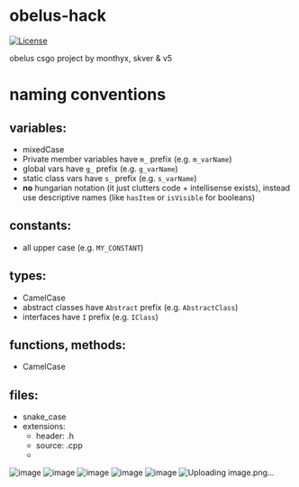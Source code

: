 # obelus-hack
[![License](http://img.shields.io/:license-mit-blue.svg?style=flat-square)](http://badges.mit-license.org)

obelus csgo project by monthyx, skver & v5

# naming conventions
## variables:
* mixedCase
* Private member variables have `m_` prefix (e.g. `m_varName`)
* global vars have `g_` prefix (e.g. `g_varName`)
* static class vars have `s_` prefix (e.g. `s_varName`)
* **no** hungarian notation (it just clutters code + intellisense exists), instead use descriptive names (like `hasItem` or `isVisible` for booleans)
## constants:
* all upper case (e.g. `MY_CONSTANT`)
## types:
* CamelCase
* abstract classes have `Abstract` prefix (e.g. `AbstractClass`)
* interfaces have `I` prefix (e.g. `IClass`)
## functions, methods:
* CamelCase
## files:
* snake_case
* extensions:
  * header: .h
  * source: .cpp
  * 
![image](https://user-images.githubusercontent.com/46615969/124895529-ea33e200-dfdc-11eb-9a8b-a1db1a85a01f.png)
![image](https://user-images.githubusercontent.com/46615969/124895548-edc76900-dfdc-11eb-8078-9e76851dc57b.png)
![image](https://user-images.githubusercontent.com/46615969/124895565-f15af000-dfdc-11eb-8cad-6540ad7ce46e.png)
![image](https://user-images.githubusercontent.com/46615969/124895570-f28c1d00-dfdc-11eb-9a88-0c6e3cc30670.png)
![image](https://user-images.githubusercontent.com/46615969/124895576-f3bd4a00-dfdc-11eb-9cb2-9afd46822d45.png)
![Uploading image.png…]()
